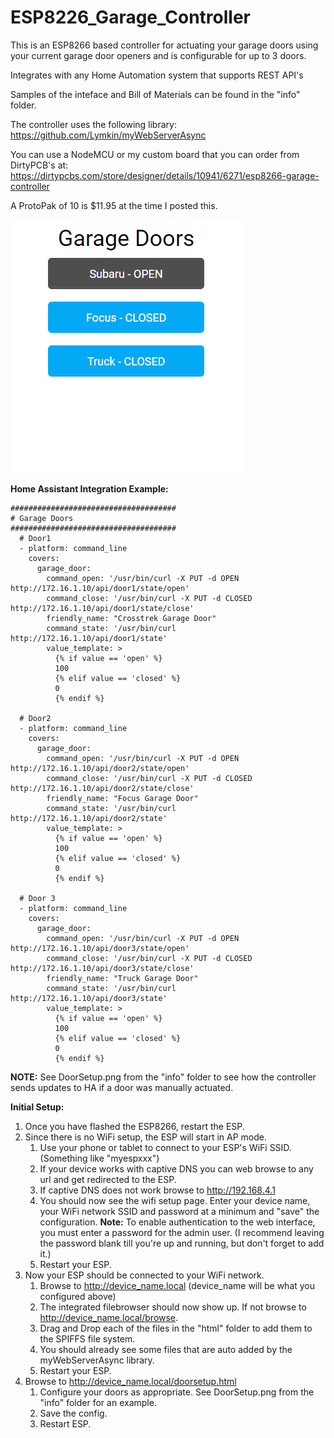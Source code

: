 # ESP8226_Garage_Controller

This is an ESP8266 based controller for actuating your garage doors using your current garage
door openers and is configurable for up to 3 doors.

Integrates with any Home Automation system that supports REST API's

Samples of the inteface and Bill of Materials can be found in the "info" folder.

The controller uses the following library: https://github.com/Lymkin/myWebServerAsync

You can use a NodeMCU or my custom board that you can order from DirtyPCB's at:
https://dirtypcbs.com/store/designer/details/10941/6271/esp8266-garage-controller

A ProtoPak of 10 is $11.95 at the time I posted this.

![Web Front End](info/OneDoorOpen.PNG)

**Home Assistant Integration Example:**

```
#####################################
# Garage Doors
#####################################
  # Door1
  - platform: command_line
    covers:
      garage_door:
        command_open: '/usr/bin/curl -X PUT -d OPEN http://172.16.1.10/api/door1/state/open'
        command_close: '/usr/bin/curl -X PUT -d CLOSED http://172.16.1.10/api/door1/state/close'
        friendly_name: "Crosstrek Garage Door"
        command_state: '/usr/bin/curl http://172.16.1.10/api/door1/state'
        value_template: >
          {% if value == 'open' %}
          100
          {% elif value == 'closed' %}
          0
          {% endif %}

  # Door2
  - platform: command_line
    covers:
      garage_door:
        command_open: '/usr/bin/curl -X PUT -d OPEN http://172.16.1.10/api/door2/state/open'
        command_close: '/usr/bin/curl -X PUT -d CLOSED http://172.16.1.10/api/door2/state/close'
        friendly_name: "Focus Garage Door"
        command_state: '/usr/bin/curl http://172.16.1.10/api/door2/state'
        value_template: >
          {% if value == 'open' %}
          100
          {% elif value == 'closed' %}
          0
          {% endif %}
  
  # Door 3
  - platform: command_line
    covers:
      garage_door:
        command_open: '/usr/bin/curl -X PUT -d OPEN http://172.16.1.10/api/door3/state/open'
        command_close: '/usr/bin/curl -X PUT -d CLOSED http://172.16.1.10/api/door3/state/close'
        friendly_name: "Truck Garage Door"
        command_state: '/usr/bin/curl http://172.16.1.10/api/door3/state'
        value_template: >
          {% if value == 'open' %}
          100
          {% elif value == 'closed' %}
          0
          {% endif %}
```
**NOTE:** See DoorSetup.png from the "info" folder to see how the controller sends updates to HA if a door was manually actuated.

**Initial Setup:**

1. Once you have flashed the ESP8266, restart the ESP.
1. Since there is no WiFi setup, the ESP will start in AP mode.
    1. Use your phone or tablet to connect to your ESP's WiFi SSID. (Something like "myespxxx")
    1. If your device works with captive DNS you can web browse to any url and get redirected to the ESP.
    1. If captive DNS does not work browse to http://192.168.4.1
    1. You should now see the wifi setup page. Enter your device name, your WiFi network SSID and password
       at a minimum and "save" the configuration.
       **Note:** To enable authentication to the web interface, you must enter a password for the admin user. (I recommend leaving the password blank till you're up and running, but don't forget to add it.)
    1. Restart your ESP.
1. Now your ESP should be connected to your WiFi network.
    1. Browse to http://device_name.local  (device_name will be what you configured above)
    1. The integrated filebrowser should now show up.  If not browse to http://device_name.local/browse.
    1. Drag and Drop each of the files in the "html" folder to add them to the SPIFFS file system.
    1. You should already see some files that are auto added by the myWebServerAsync library.
    1. Restart your ESP.
1. Browse to http://device_name.local/doorsetup.html
    1. Configure your doors as appropriate. See DoorSetup.png from the "info" folder for an example.
    1. Save the config.
    1. Restart ESP.

